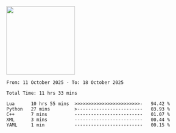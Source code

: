 <img height="180em" src="https://github-readme-stats-eight-theta.vercel.app/api?username=bkundev&show_icons=true&theme=radical&include_all_commits=true&count_private=true"/>
<!--START_SECTION:waka-->

```all_time
From: 11 October 2025 - To: 18 October 2025

Total Time: 11 hrs 33 mins

Lua      10 hrs 55 mins  >>>>>>>>>>>>>>>>>>>>>>>>-   94.42 %
Python   27 mins         >------------------------   03.93 %
C++      7 mins          -------------------------   01.07 %
XML      3 mins          -------------------------   00.44 %
YAML     1 min           -------------------------   00.15 %
```

<!--END_SECTION:waka-->
